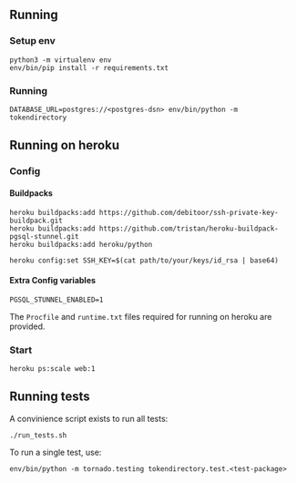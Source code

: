 ## Running

### Setup env

```
python3 -m virtualenv env
env/bin/pip install -r requirements.txt
```

### Running

```
DATABASE_URL=postgres://<postgres-dsn> env/bin/python -m tokendirectory
```

## Running on heroku

### Config

#### Buildpacks

```
heroku buildpacks:add https://github.com/debitoor/ssh-private-key-buildpack.git
heroku buildpacks:add https://github.com/tristan/heroku-buildpack-pgsql-stunnel.git
heroku buildpacks:add heroku/python

heroku config:set SSH_KEY=$(cat path/to/your/keys/id_rsa | base64)
```

#### Extra Config variables

```
PGSQL_STUNNEL_ENABLED=1
```

The `Procfile` and `runtime.txt` files required for running on heroku
are provided.

### Start

```
heroku ps:scale web:1
```

## Running tests

A convinience script exists to run all tests:
```
./run_tests.sh
```

To run a single test, use:

```
env/bin/python -m tornado.testing tokendirectory.test.<test-package>
```
